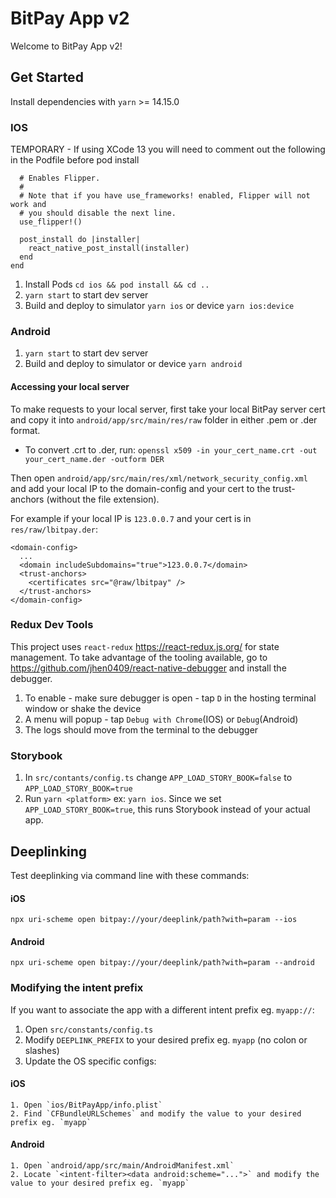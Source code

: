 # BitPay App v2
Welcome to BitPay App v2!

## Get Started
Install dependencies with `yarn` >= 14.15.0

### IOS

TEMPORARY - If using XCode 13 you will need to comment out the following in the Podfile before pod install
```
  # Enables Flipper.
  #
  # Note that if you have use_frameworks! enabled, Flipper will not work and
  # you should disable the next line.
  use_flipper!()

  post_install do |installer|
    react_native_post_install(installer)
  end
end
```

1. Install Pods `cd ios && pod install && cd ..`
2. `yarn start` to start dev server
3. Build and deploy to simulator `yarn ios` or device `yarn ios:device`

### Android
1. `yarn start` to start dev server
2. Build and deploy to simulator or device `yarn android`

#### Accessing your local server
To make requests to your local server, first take your local BitPay server cert and copy it into `android/app/src/main/res/raw` folder in either .pem or .der format.
- To convert .crt to .der, run: `openssl x509 -in your_cert_name.crt -out your_cert_name.der -outform DER`

Then open `android/app/src/main/res/xml/network_security_config.xml` and add your local IP to the domain-config and your cert to the trust-anchors (without the file extension).

For example if your local IP is `123.0.0.7` and your cert is in `res/raw/lbitpay.der`: 

    <domain-config>
      ...
      <domain includeSubdomains="true">123.0.0.7</domain>
      <trust-anchors>
        <certificates src="@raw/lbitpay" />
      </trust-anchors>
    </domain-config>
    

### Redux Dev Tools
This project uses `react-redux` https://react-redux.js.org/ for state management. To take advantage of the tooling available, go to https://github.com/jhen0409/react-native-debugger and install the debugger.

1. To enable - make sure debugger is open - tap `D` in the hosting terminal window or shake the device 
2. A menu will popup - tap `Debug with Chrome`(IOS) or `Debug`(Android)
3. The logs should move from the terminal to the debugger

### Storybook
1. In `src/contants/config.ts` change `APP_LOAD_STORY_BOOK=false` to `APP_LOAD_STORY_BOOK=true`
2. Run `yarn <platform>` ex: `yarn ios`. Since we set `APP_LOAD_STORY_BOOK=true`, this runs Storybook instead of your actual app.

## Deeplinking
Test deeplinking via command line with these commands: 

#### iOS
`npx uri-scheme open bitpay://your/deeplink/path?with=param --ios`

#### Android
`npx uri-scheme open bitpay://your/deeplink/path?with=param --android`

### Modifying the intent prefix
If you want to associate the app with a different intent prefix eg. `myapp://`:

1. Open `src/constants/config.ts`
2. Modify `DEEPLINK_PREFIX` to your desired prefix eg. `myapp` (no colon or slashes)
3. Update the OS specific configs:
  #### iOS
    1. Open `ios/BitPayApp/info.plist`
    2. Find `CFBundleURLSchemes` and modify the value to your desired prefix eg. `myapp`
  #### Android
    1. Open `android/app/src/main/AndroidManifest.xml`
    2. Locate `<intent-filter><data android:scheme="...">` and modify the value to your desired prefix eg. `myapp`
